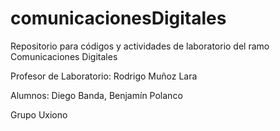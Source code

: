 # comunicacionesDigitales
Repositorio para códigos y actividades de laboratorio del ramo Comunicaciones Digitales

Profesor de Laboratorio: Rodrigo Muñoz Lara

Alumnos: Diego Banda, Benjamín Polanco

Grupo Uxiono
